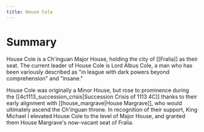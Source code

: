```yaml
---
title: House Cole
---
```

# Summary
House Cole is a Ch'inguan Major House, holding the city of [[Fralia]] as their seat. The current leader of House Cole is Lord Albus Cole, a man who has been variously described as "in league with dark powers beyond comprehension" and "insane."

House Cole was originally a Minor House, but rose to prominence during the [[4c1113_succession_crisis|Succession Crisis of 1113 4C]] thanks to their early alignment with [[house_margrave|House Margrave]], who would ultimately ascend the Ch'inguan throne. In recognition of their support, King Michael I elevated House Cole to the level of Major House, and granted them House Margrave's now-vacant seat of Fralia. 
